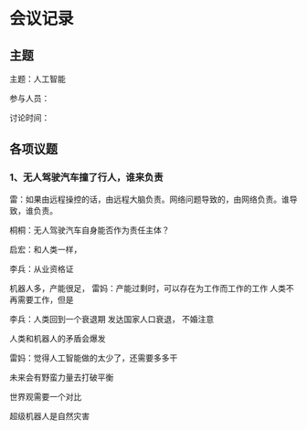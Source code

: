 # 会议记录

## 主题

主题：人工智能

参与人员：

讨论时间：

## 各项议题 

### 1、无人驾驶汽车撞了行人，谁来负责

雷：如果由远程操控的话，由远程大脑负责。网络问题导致的，由网络负责。谁导致，谁负责。

桐桐：无人驾驶汽车自身能否作为责任主体？

启宏：和人类一样，

李兵：从业资格证

机器人多，产能很足，
雷妈：产能过剩时，可以存在为工作而工作的工作
人类不再需要工作，但是

李兵：人类回到一个衰退期
发达国家人口衰退，
不婚注意

人类和机器人的矛盾会爆发

雷妈：觉得人工智能做的太少了，还需要多多干

未来会有野蛮力量去打破平衡

世界观需要一个对比

超级机器人是自然灾害